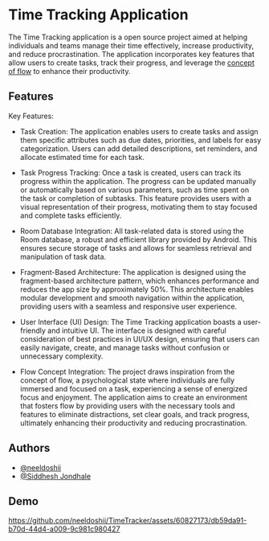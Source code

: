 # Time Tracking Application

The Time Tracking application is a open source project aimed at helping individuals and teams manage their time effectively, increase productivity, and reduce procrastination. The application incorporates key features that allow users to create tasks, track their progress, and leverage the [concept of flow](https://en.wikipedia.org/wiki/Flow_(psychology)) to enhance their productivity.


## Features

Key Features:

- Task Creation: The application enables users to create tasks and assign them specific attributes such as due dates, priorities, and labels for easy categorization. Users can add detailed descriptions, set reminders, and allocate estimated time for each task.

- Task Progress Tracking: Once a task is created, users can track its progress within the application. The progress can be updated manually or automatically based on various parameters, such as time spent on the task or completion of subtasks. This feature provides users with a visual representation of their progress, motivating them to stay focused and complete tasks efficiently.

- Room Database Integration: All task-related data is stored using the Room database, a robust and efficient library provided by Android. This ensures secure storage of tasks and allows for seamless retrieval and manipulation of task data.

- Fragment-Based Architecture: The application is designed using the fragment-based architecture pattern, which enhances performance and reduces the app size by approximately 50%. This architecture enables modular development and smooth navigation within the application, providing users with a seamless and responsive user experience.

- User Interface (UI) Design: The Time Tracking application boasts a user-friendly and intuitive UI. The interface is designed with careful consideration of best practices in UI/UX design, ensuring that users can easily navigate, create, and manage tasks without confusion or unnecessary complexity.

- Flow Concept Integration: The project draws inspiration from the concept of flow, a psychological state where individuals are fully immersed and focused on a task, experiencing a sense of energized focus and enjoyment. The application aims to create an environment that fosters flow by providing users with the necessary tools and features to eliminate distractions, set clear goals, and track progress, ultimately enhancing their productivity and reducing procrastination.

## Authors

- [@neeldoshii](https://github.com/neeldoshii)
- [@Siddhesh Jondhale](https://github.com/Siddheshjondhale)


## Demo


https://github.com/neeldoshii/TimeTracker/assets/60827173/db59da91-b70d-44d4-a009-9c981c980427




